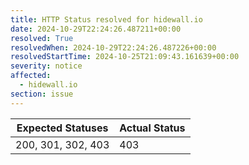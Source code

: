 ```yaml
---
title: HTTP Status resolved for hidewall.io
date: 2024-10-29T22:24:26.487211+00:00
resolved: True
resolvedWhen: 2024-10-29T22:24:26.487226+00:00
resolvedStartTime: 2024-10-25T21:09:43.161639+00:00
severity: notice
affected:
  - hidewall.io
section: issue
---
```


| Expected Statuses | Actual Status  |
|-------------------|----------------|
| 200, 301, 302, 403 | 403 |
